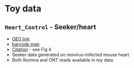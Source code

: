# Toy data

## `Heart_Control` - Seeker/heart
- [GEO link](https://www.ncbi.nlm.nih.gov/geo/query/acc.cgi?acc=GSE161318)
- [barcode map](https://github.com/mckellardw/slide_snake/blob/main/data/test_seeker/A0004_043_BeadBarcodes.txt)
- [Citation](https://www.nature.com/articles/s44161-022-00138-1) - see Fig 4
- Seeker data generated on reovirus-infected mouse heart
- Both Illumina and ONT reads available in toy data